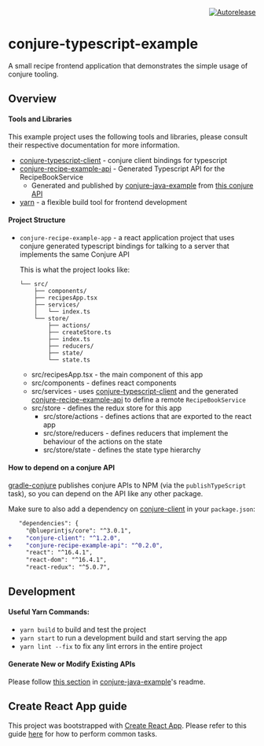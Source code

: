 <p align="right">
<a href="https://autorelease.general.dmz.palantir.tech/palantir/conjure-typescript-example"><img src="https://img.shields.io/badge/Perform%20an-Autorelease-success.svg" alt="Autorelease"></a>
</p>

# conjure-typescript-example
A small recipe frontend application that demonstrates the simple usage of conjure tooling.

## Overview

#### Tools and Libraries

This example project uses the following tools and libraries, please consult their respective documentation for more information.

* [conjure-typescript-client] - conjure client bindings for typescript
* [conjure-recipe-example-api] - Generated Typescript API for the RecipeBookService
   * Generated and published by [conjure-java-example] from [this conjure API][recipe-example-api]
* [yarn](https://yarnpkg.com/en/) - a flexible build tool for frontend development

#### Project Structure

* `conjure-recipe-example-app` - a react application project that uses conjure generated typescript bindings for talking to a server that implements the same Conjure API

    This is what the project looks like:
    ```
    └── src/
        ├── components/
        ├── recipesApp.tsx
        ├── services/
        │   └── index.ts
        └── store/
            ├── actions/
            ├── createStore.ts
            ├── index.ts
            ├── reducers/
            ├── state/
            └── state.ts
    ```
    * src/recipesApp.tsx - the main component of this app
    * src/components - defines react components
    * src/services - uses [conjure-typescript-client] and the generated [conjure-recipe-example-api] to define a remote `RecipeBookService`
    * src/store - defines the redux store for this app
        * src/store/actions - defines actions that are exported to the react app
        * src/store/reducers - defines reducers that implement the behaviour of the actions on the state 
        * src/store/state - defines the state type hierarchy

#### How to depend on a conjure API

[gradle-conjure] publishes conjure APIs to NPM (via the `publishTypeScript` task), so you can depend on the API 
like any other package.

Make sure to also add a dependency on [conjure-client][conjure-typescript-client] in your `package.json`:

```diff
   "dependencies": {
     "@blueprintjs/core": "^3.0.1",
+    "conjure-client": "^1.2.0",
+    "conjure-recipe-example-api": "^0.2.0",
     "react": "^16.4.1",
     "react-dom": "^16.4.1",
     "react-redux": "^5.0.7",
```
    
## Development

#### Useful Yarn Commands:

* `yarn build` to build and test the project
* `yarn start` to run a development build and start serving the app
* `yarn lint --fix` to fix any lint errors in the entire project

#### Generate New or Modify Existing APIs

Please follow [this section](https://github.com/palantir/conjure-java-example#generate-new-or-modify-existing-apis) in 
[conjure-java-example]'s readme.



[conjure-typescript-client]: https://github.com/palantir/conjure-typescript-client/
[conjure-recipe-example-api]: https://www.npmjs.com/package/conjure-recipe-example-api
[conjure-java-example]: https://github.com/palantir/conjure-java-example
[recipe-example-api]: https://github.com/palantir/conjure-java-example/blob/develop/recipe-example-api/src/main/conjure/recipe-example-api.yml
[gradle-conjure]: https://github.com/palantir/gradle-conjure


## Create React App guide

This project was bootstrapped with [Create React App](https://github.com/facebookincubator/create-react-app). Please refer to this guide [here](https://github.com/facebookincubator/create-react-app/blob/master/packages/react-scripts/template/README.md) for how to perform common tasks.
